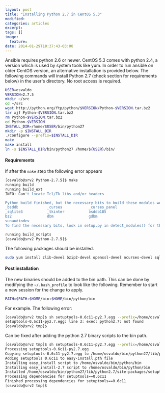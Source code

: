 ```yaml
---
layout: post
title: "Installing Python 2.7 in CentOS 5.3"
modified:
categories: articles
excerpt:
tags: []
image:
  feature:
date: 2014-01-29T10:37:43-03:00
---
```



Ansible requires python 2.6 or newer.
CentOS 5.3 comes with python 2.4, a version which is used by system tools like yum.
In order to run ansible on older CentOS version, an alternative installation is provided below.
The following commands will install Python 2.7 (check section for requirements below) in the user's directory. No root access is required.


~~~ sh
USER=osvaldo
VERSION=2.7.5
mkdir ~/src
cd ~/src
wget http://python.org/ftp/python/$VERSION/Python-$VERSION.tar.bz2
tar xjf Python-$VERSION.tar.bz2
rm Python-$VERSION.tar.bz2
cd Python-$VERSION
INSTALL_DIR=/home/$USER/bin/python27
mkdir -p $INSTALL_DIR
./configure --prefix=$INSTALL_DIR
make
make install
ln -s $INSTALL_DIR/bin/python27 /home/${USER}/bin/
~~~




#### Requirements

If after the <code>make</code> step the following error appears

~~~ sh
[osvaldo@srv2 Python-2.7.5]$ make
running build
running build_ext
INFO: Can't locate Tcl/Tk libs and/or headers

Python build finished, but the necessary bits to build these modules were not found:
_bsddb             _curses            _curses_panel
_sqlite3           _tkinter           bsddb185
bz2                dbm                gdbm
sunaudiodev
To find the necessary bits, look in setup.py in detect_modules() for the module's name.

running build_scripts
[osvaldo@srv2 Python-2.7.5]$
~~~

The following packages should be installed.

~~~ sh
sudo yum install zlib-devel bzip2-devel openssl-devel ncurses-devel sqlite-devel readline-devel tk-devel
~~~

#### Post installation

The new binaries should be added to the bin path. This can be done by modifying the <code>~/.bash_profile</code> to look like the following. Remember to start a new session for the change to apply.

~~~ sh
PATH=$PATH:$HOME/bin:$HOME/bin/python/bin
~~~

For example. The following error:

~~~ sh
[osvaldo@srv2 tmp]$ sh setuptools-0.6c11-py2.7.egg --prefix=/home/osvaldo/bin/python
setuptools-0.6c11-py2.7.egg: line 3: exec: python2.7: not found
[osvaldo@srv2 tmp]$
~~~

Can be fixed after adding the python 2.7 binary scripts to the bin path.

~~~ sh
[osvaldo@srv2 tmp]$ sh setuptools-0.6c11-py2.7.egg --prefix=/home/osvaldo/bin/python
Processing setuptools-0.6c11-py2.7.egg
Copying setuptools-0.6c11-py2.7.egg to /home/osvaldo/bin/python27/lib/python2.7/site-packages
Adding setuptools 0.6c11 to easy-install.pth file
Installing easy_install script to /home/osvaldo/bin/python/bin
Installing easy_install-2.7 script to /home/osvaldo/bin/python/bin
Installed /home/osvaldo/bin/python27/lib/python2.7/site-packages/setuptools-0.6c11-py2.7.egg
Processing dependencies for setuptools==0.6c11
Finished processing dependencies for setuptools==0.6c11
[osvaldo@srv2 tmp]$
~~~


